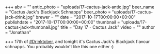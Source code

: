 +++
abv = ""
antic_photo = "uploads/17-cactus-jack-antic.jpg"
beer_name = "Cactus Jack's Blackjack Schnapps"
beer_photo = "uploads/17-cactus-jack-drink.jpg"
brewer = ""
date = "2017-10-17T00:00:00+00:00"
publishdate = "2017-10-17T00:00:00+00:00"
thumbnail = "uploads/17-cactus-jack-thumbnail.jpg"
title = "Day 17 - Cactus Jack"
video = ""
author = "Jonathan"

+++
17th of [#Drinktober](https://www.facebook.com/hashtag/drinktober?epa=HASHTAG), and tonight it's Cactus Jack's Blackjack flavour schnapps. You probably wouldn't like this one either :)